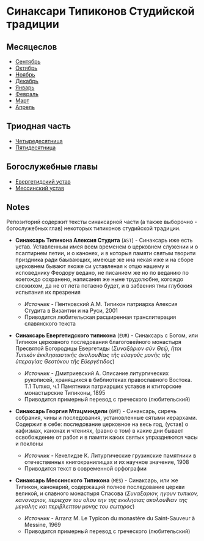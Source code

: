 
# Синаксари Типиконов Студийской традиции

## Месяцеслов

- [Сентябрь](09_september/README.md)
- [Октябрь](10_october/README.md)
- [Ноябрь](11_november/README.md)
- [Декабрь](12_december/README.md)
- [Январь](01_january/README.md)
- [Февраль](02_february/README.md)
- [Март](03_march/README.md)
- [Апрель](04_april/README.md)

## Триодная часть

- [Четыредесятница](13_moving_cycle/README.md#Четыредесятница)
- [Пятидесятница](13_moving_cycle/README.md#Пятидесятница)

## Богослужебные главы

- [Евергетидский устав](14_regular/EUR.ru.md)
- [Мессинский устав](chapters/MES/README.md)

## Notes

Репозиторий содержит тексты синаксарной части (а также выборочно - богослужебных глав) некоторых типиконов студийской традиции.

- **Синаксарь Типикона Алексия Студита** (`AST`) - Синаксарь иже есть устав. Уставленным имея 
всем временем о церковнем служении и о псалтирнем петии, и о канонех, и в которыя 
 памяти святым творити приздника ради баывающих, имеюще же ина некая иже и на сборе 
 церковнем бывают якоже си уставленая к отцю нашему и исповеднику Феодору ведано, не 
 писанием же но по веданию по коегождо сохранено, написания же ныне трудолюбне, когождо 
 сложихом, да не от лета потаено будет, и в забвения тмы глубокия испытания их презрения
  - *Источник* - Пентковский А.М. Типикон патриарха 
  Алексия Студита в Византии и на Руси, 2001
  - Приводится любительская расширенная транслитерация 
  славянского текста 

- **Синаксарь Евергетидского типикона** (`EUR`) - Синаксарь с Богом, или Типикон церковного 
последования благоговейного монастыря Пресвятой Богородицы Евергетиды (*Συναξάριον 
σὺν Θεῷ, ἤτοι Τυπικὸν ἐκκλησιαστικῆς ἀκολουϑίας τῆς εὐαγοῦς μονῆς τῆς ὑπεραγίας 
Θεοτόκου τῆς Εὐεργέτιδος*)
  - *Источник*  - Дмитриевский А. Описание литургических рукописей, хранящихся в библиотеках 
  православного Востока. Т.1 Τυπικα, ч.1 Памятники патриарших уставов и ктиторские монастырские 
  Типиконы, 1895
  - Приводится примерный перевод с греческого (любительский)

- **Синаксарь Георгия Мтацминдели** (`GMT`) - Синаксарь, 
сиречь собрания, чины и последования, установленные 
сятыми иерархами. Содержит в себе: последование церковное 
на весь год, (устав) о кафизмах, канонах и чтениях, 
(равно о том) в какие дни бывает освобождение от работ 
и в памяти каких святых упраздняются часы и поклоны 
  - *Источник* - Кекелидзе К. Литургические грузинские памятники в отечественных 
  книгохранилищах и их научное значение, 1908
  - Приводится текст в современной орфографии
 
- **Синаксарь Мессинского Типикона** (`MES`) - Синаксарь, 
или же Типикон, канонарий, содержащий полное последование 
церкви великой, и славного монастыря Спасова (*Συναξαριον,
 ηγουν τυπικον, κανοναριον, περιεχον του ολου την της 
 εκκλησιας ακολουϑιαν της μεγαλης και περιβλεπτου μονης 
 του σωτηρος*)
   - *Источник* - Arranz M. Le Typicon du monastère 
   du Saint-Sauveur à Messine, 1969
  - Приводится примерный перевод с греческого (любительский)
